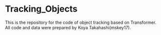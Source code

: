 # Tracking_Objects
This is the repository for the code of object tracking based on Transformer.
All code and data were prepared by Koya Takahashi(mskey17).
